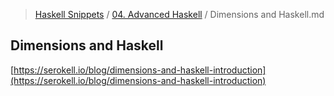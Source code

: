 > [Haskell Snippets](../README.md) / [04. Advanced Haskell](README.md) / Dimensions and Haskell.md
## Dimensions and Haskell
[https://serokell.io/blog/dimensions-and-haskell-introduction](https://serokell.io/blog/dimensions-and-haskell-introduction)